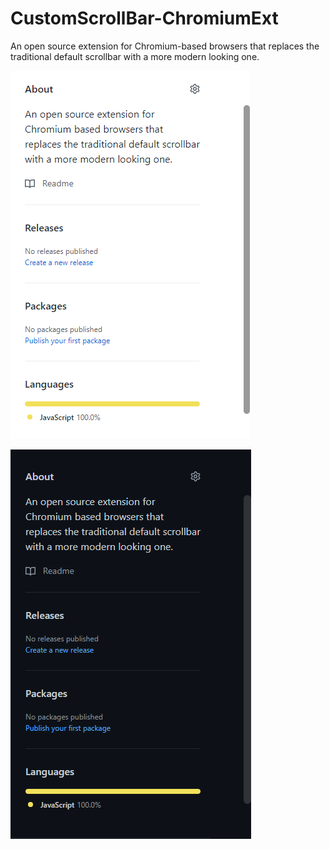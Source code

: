 # CustomScrollBar-ChromiumExt
An open source extension for Chromium-based browsers that replaces the traditional default scrollbar with a more modern looking one.

![Light theme](screenshots/light-theme.png)

![Dark theme](screenshots/dark-theme.png)
